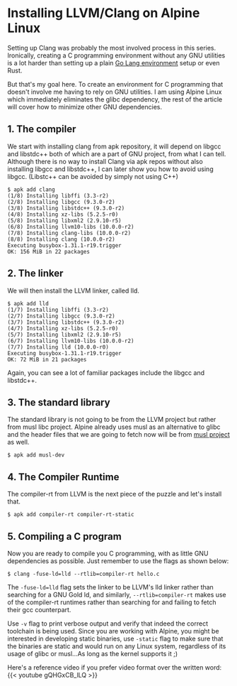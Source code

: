 # Installing LLVM/Clang on Alpine Linux
Setting up Clang was probably the most involved process in this series.
Ironically, creating a C programming environment without any GNU utilities is a
lot harder than setting up a plain [Go Lang
environment](series/alpine-series/go-lang-on-alpine/) setup or even Rust.

But that's my goal here. To create an environment for C programming that doesn't
involve me having to rely on GNU utilities. I am using Alpine Linux which
immediately eliminates the glibc dependency, the rest of the article will cover
how to minimize other GNU dependencies.

## 1. The compiler
We start with installing clang from apk repository, it will depend on libgcc and
libstdc++ both of which are a part of GNU project, from what I can tell.
Although there is no way to install Clang via apk repos without also installing
libgcc and libstdc++, I can later show you how to avoid using libgcc. (Libstc++
can be avoided by simply not using C++)
```
$ apk add clang
(1/8) Installing libffi (3.3-r2)
(2/8) Installing libgcc (9.3.0-r2)
(3/8) Installing libstdc++ (9.3.0-r2)
(4/8) Installing xz-libs (5.2.5-r0)
(5/8) Installing libxml2 (2.9.10-r5)
(6/8) Installing llvm10-libs (10.0.0-r2)
(7/8) Installing clang-libs (10.0.0-r2)
(8/8) Installing clang (10.0.0-r2)
Executing busybox-1.31.1-r19.trigger
OK: 156 MiB in 22 packages
```

## 2. The linker
We will then install the LLVM linker, called lld.
```
$ apk add lld
(1/7) Installing libffi (3.3-r2)
(2/7) Installing libgcc (9.3.0-r2)
(3/7) Installing libstdc++ (9.3.0-r2)
(4/7) Installing xz-libs (5.2.5-r0)
(5/7) Installing libxml2 (2.9.10-r5)
(6/7) Installing llvm10-libs (10.0.0-r2)
(7/7) Installing lld (10.0.0-r0)
Executing busybox-1.31.1-r19.trigger
OK: 72 MiB in 21 packages
```
Again, you can see a lot of familiar packages include the libgcc and libstdc++.

## 3. The standard library
The standard library is not going to be from the LLVM project but rather from
musl libc project. Alpine already uses musl as an alternative to glibc and the
header files that we are going to fetch now will be from [musl
project](https://musl.libc.org/) as well.
```
$ apk add musl-dev
```

## 4. The Compiler Runtime
The compiler-rt from LLVM is the next piece of the puzzle and let's install
that.
```
$ apk add compiler-rt compiler-rt-static
```

## 5. Compiling a C program
Now you are ready to compile you C programming, with as little GNU dependencies
as possible. Just remember to use the flags as shown below:
```
$ clang -fuse-ld=lld --rtlib=compiler-rt hello.c
```
The `-fuse-ld=lld` flag sets the linker to be LLVM's lld linker rather than
searching for a GNU Gold ld, and similarly, `--rtlib=compiler-rt` makes use of
the compiler-rt runtimes rather than searching for and failing to fetch their
gcc counterpart.

Use `-v` flag to print verbose output and verify that indeed the correct
toolchain is being used. Since you are working with Alpine, you might be
interested in developing static binaries, use `-static` flag to make sure that
the binaries are static and would run on any Linux system, regardless of its
usage of glibc or musl...As long as the kernel supports it ;)

Here's a reference video if you prefer video format over the written word:
{{< youtube gQHGxCB_lLQ >}}
